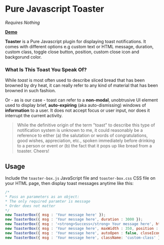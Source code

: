 # Pure Javascript Toaster #
*Requires Nothing*

[**Demo**](https://kvinbabbar.github.io/Pure-Javascript-Toaster-Plugin/)

**Toaster** is a Pure Javascript plugin for displaying toast notifications. It comes with different options e.g custom text or HTML message, duration, custom class, toggle close button, position, custom close icon and backgorund color.

### What Is This Toast You Speak Of? ###

While *toast* is most often used to describe sliced bread that has been browned by dry heat, it can really refer to any kind of material that has been browned in such fashion.

Or - as is our case - toast can refer to a **non-modal**, unobtrusive UI element used to display brief, **auto-expiring** (aka auto-dismissing) windows of **information** to a user. It does not accept focus or user input, nor does it interrupt the current activity.

>While the definitive origin of the term "toast" to describe this type of notification system is unknown to me, it could reasonably be a reference to either (a) the salutation or words of congratulations, good wishes, appreciation, etc., spoken immediately before drinking to a person or event *or* (b) the fact that it pops up like bread from a toaster. Cheers!

## Usage ##

Include the `toaster-box.js` JavaScript file and `toaster-box.css` CSS file on your HTML page, then display toast messages anytime like this:

```javascript
/*
* Pass an parameters as an object:
* The only required paramter is message
* Order does not matter
*/
new ToasterBox({ msg : 'Your message here' });
new ToasterBox({ msg : 'Your message here', duration : 3000 });
new ToasterBox({ msg : '<strong>Success</strong> Your message here', html : true, closeButton : false });
new ToasterBox({ msg : 'Your message here', maxWidth : 350, position : 'top-right' });
new ToasterBox({ msg : 'Your message here', autoOpen : false, closeIcon: '<i class="fas fa-close">' });
new ToasterBox({ msg : 'Your message here', className: 'custom-class' });

